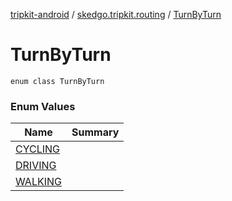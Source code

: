 [tripkit-android](../../index.md) / [skedgo.tripkit.routing](../index.md) / [TurnByTurn](./index.md)

# TurnByTurn

`enum class TurnByTurn`

### Enum Values

| Name | Summary |
|---|---|
| [CYCLING](-c-y-c-l-i-n-g.md) |  |
| [DRIVING](-d-r-i-v-i-n-g.md) |  |
| [WALKING](-w-a-l-k-i-n-g.md) |  |
